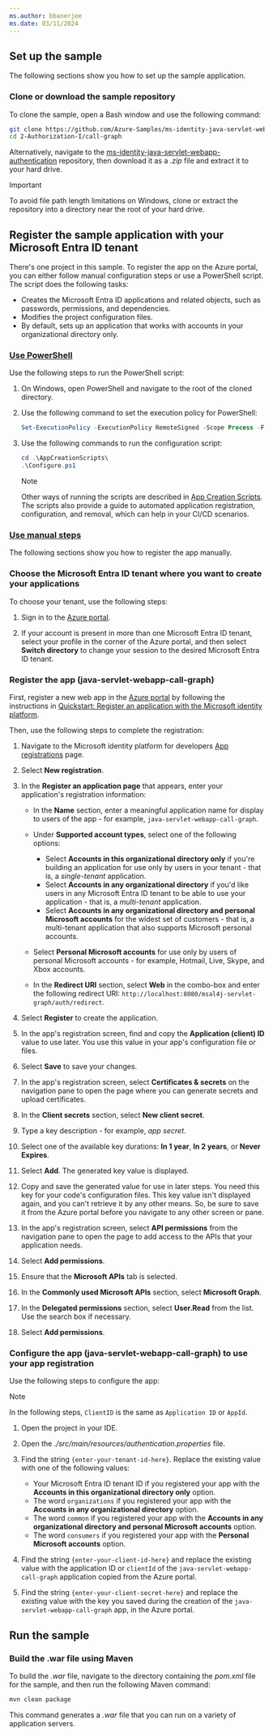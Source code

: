 ```yaml
---
ms.author: bbanerjee
ms.date: 03/11/2024
---
```


## Set up the sample

The following sections show you how to set up the sample application.

### Clone or download the sample repository

To clone the sample, open a Bash window and use the following command:

```bash
git clone https://github.com/Azure-Samples/ms-identity-java-servlet-webapp-authentication.git
cd 2-Authorization-I/call-graph
```

Alternatively, navigate to the [ms-identity-java-servlet-webapp-authentication](https://github.com/Azure-Samples/ms-identity-java-servlet-webapp-authentication) repository, then download it as a *.zip* file and extract it to your hard drive.

> [!IMPORTANT]
> To avoid file path length limitations on Windows, clone or extract the repository into a directory near the root of your hard drive.

## Register the sample application with your Microsoft Entra ID tenant

There's one project in this sample. To register the app on the Azure portal, you can either follow manual configuration steps or use a PowerShell script. The script does the following tasks:

- Creates the Microsoft Entra ID applications and related objects, such as passwords, permissions, and dependencies.
- Modifies the project configuration files.
- By default, sets up an application that works with accounts in your organizational directory only.

### [Use PowerShell](#tab/PowerShell)

Use the following steps to run the PowerShell script:

1. On Windows, open PowerShell and navigate to the root of the cloned directory.

1. Use the following command to set the execution policy for PowerShell:

   ```powershell
   Set-ExecutionPolicy -ExecutionPolicy RemoteSigned -Scope Process -Force
   ```

1. Use the following commands to run the configuration script:

   ```powershell
   cd .\AppCreationScripts\
   .\Configure.ps1
   ```

   > [!NOTE]
   > Other ways of running the scripts are described in [App Creation Scripts](https://github.com/Azure-Samples/ms-identity-java-servlet-webapp-authentication/blob/main/2-Authorization-I/call-graph/AppCreationScripts/AppCreationScripts.md). The scripts also provide a guide to automated application registration, configuration, and removal, which can help in your CI/CD scenarios.

### [Use manual steps](#tab/Manual)

The following sections show you how to register the app manually.

### Choose the Microsoft Entra ID tenant where you want to create your applications

To choose your tenant, use the following steps:

1. Sign in to the [Azure portal](https://portal.azure.com).

1. If your account is present in more than one Microsoft Entra ID tenant, select your profile in the corner of the Azure portal, and then select **Switch directory** to change your session to the desired Microsoft Entra ID tenant.

### Register the app (java-servlet-webapp-call-graph)

First, register a new web app in the [Azure portal](https://portal.azure.com) by following the instructions in [Quickstart: Register an application with the Microsoft identity platform](/entra/identity-platform/quickstart-register-app).

Then, use the following steps to complete the registration:

1. Navigate to the Microsoft identity platform for developers [App registrations](https://go.microsoft.com/fwlink/?linkid=2083908) page.

1. Select **New registration**.

1. In the **Register an application page** that appears, enter your application's registration information:

   - In the **Name** section, enter a meaningful application name for display to users of the app - for example, `java-servlet-webapp-call-graph`.
   - Under **Supported account types**, select one of the following options:

     - Select **Accounts in this organizational directory only** if you're building an application for use only by users in your tenant - that is, a *single-tenant* application.
     - Select **Accounts in any organizational directory** if you'd like users in any Microsoft Entra ID tenant to be able to use your application - that is, a *multi-tenant* application.
     - Select **Accounts in any organizational directory and personal Microsoft accounts** for the widest set of customers - that is, a multi-tenant application that also supports Microsoft personal accounts.

   - Select **Personal Microsoft accounts** for use only by users of personal Microsoft accounts - for example, Hotmail, Live, Skype, and Xbox accounts.
   - In the **Redirect URI** section, select **Web** in the combo-box and enter the following redirect URI: `http://localhost:8080/msal4j-servlet-graph/auth/redirect`.

1. Select **Register** to create the application.

1. In the app's registration screen, find and copy the **Application (client) ID** value to use later. You use this value in your app's configuration file or files.

1. Select **Save** to save your changes.

1. In the app's registration screen, select **Certificates & secrets** on the navigation pane to open the page where you can generate secrets and upload certificates.

1. In the **Client secrets** section, select **New client secret**.

1. Type a key description - for example, *app secret*.

1. Select one of the available key durations: **In 1 year**, **In 2 years**, or **Never Expires**.

1. Select **Add**. The generated key value is displayed.

1. Copy and save the generated value for use in later steps. You need this key for your code's configuration files. This key value isn't displayed again, and you can't retrieve it by any other means. So, be sure to save it from the Azure portal before you navigate to any other screen or pane.

1. In the app's registration screen, select **API permissions** from the navigation pane to open the page to add access to the APIs that your application needs.

1. Select **Add permissions**.

1. Ensure that the **Microsoft APIs** tab is selected.

1. In the **Commonly used Microsoft APIs** section, select **Microsoft Graph**.

1. In the **Delegated permissions** section, select **User.Read** from the list. Use the search box if necessary.

1. Select **Add permissions**.

### Configure the app (java-servlet-webapp-call-graph) to use your app registration

Use the following steps to configure the app:

> [!NOTE]
> In the following steps, `ClientID` is the same as `Application ID` or `AppId`.

1. Open the project in your IDE.

1. Open the *./src/main/resources/authentication.properties* file.

1. Find the string `{enter-your-tenant-id-here}`. Replace the existing value with one of the following values:

   - Your Microsoft Entra ID tenant ID if you registered your app with the **Accounts in this organizational directory only** option.
   - The word `organizations` if you registered your app with the **Accounts in any organizational directory** option.
   - The word `common` if you registered your app with the **Accounts in any organizational directory and personal Microsoft accounts** option.
   - The word `consumers` if you registered your app with the **Personal Microsoft accounts** option.

1. Find the string `{enter-your-client-id-here}` and replace the existing value with the application ID or `clientId` of the `java-servlet-webapp-call-graph` application copied from the Azure portal.

1. Find the string `{enter-your-client-secret-here}` and replace the existing value with the key you saved during the creation of the `java-servlet-webapp-call-graph` app, in the Azure portal.

## Run the sample

### Build the .war file using Maven

To build the *.war* file, navigate to the directory containing the *pom.xml* file for the sample, and then run the following Maven command:

```bash
mvn clean package
```

This command generates a *.war* file that you can run on a variety of application servers.
